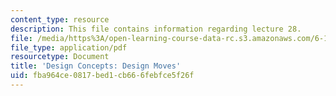 ```yaml
---
content_type: resource
description: This file contains information regarding lecture 28.
file: /media/https%3A/open-learning-course-data-rc.s3.amazonaws.com/6-170-software-studio-spring-2013/fba964ce0817bed1cb666febfce5f26f_MIT6_170S13_28-con-design.pdf
file_type: application/pdf
resourcetype: Document
title: 'Design Concepts: Design Moves'
uid: fba964ce-0817-bed1-cb66-6febfce5f26f
---
```

